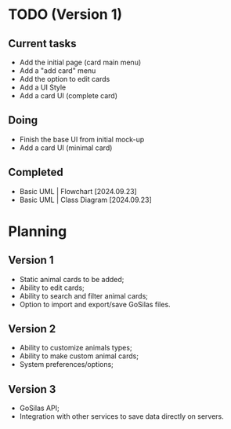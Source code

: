 # TODO (Version 1)
## Current tasks 
- Add the initial page (card main menu)
- Add a "add card" menu
- Add the option to edit cards
- Add a UI Style
- Add a card UI (complete card)

## Doing
- Finish the base UI from initial mock-up
- Add a card UI (minimal card)

## Completed
- Basic UML | Flowchart [2024.09.23]
- Basic UML | Class Diagram [2024.09.23]


# Planning
## Version 1
- Static animal cards to be added;
- Ability to edit cards;
- Ability to search and filter animal cards;
- Option to import and export/save GoSilas files.

## Version 2
- Ability to customize animals types;
- Ability to make custom animal cards;
- System preferences/options;

## Version 3
- GoSilas API;
- Integration with other services to save data directly on servers.
